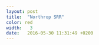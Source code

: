 ```yaml
---
layout: post
title:  "Northrop SRR"
color: red
width:   3 
date:   2016-05-30 11:31:49 +0200
---
```

